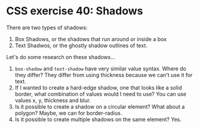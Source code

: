 # CSS exercise 40: Shadows

There are two types of shadows:

1. Box Shadows, or the shadows that run around or inside a box
1. Text Shadwos, or the ghostly shadow outlines of text.

Let's do some research on these shadows…

1. `box-shadow` and `text-shadow` have very similar value syntax. Where do they differ?
  They differ from using thickness because we can't use it for text.
1. If I wanted to create a hard-edge shadow, one that looks like a solid border, what combination of values would I need to use?
  You can use values x, y, thickness and blur.
1. Is it possible to create a shadow on a circular element? What about a polygon?
Maybe, we can for border-radius.
1. Is it possible to create multiple shadows on the same element?
 Yes.